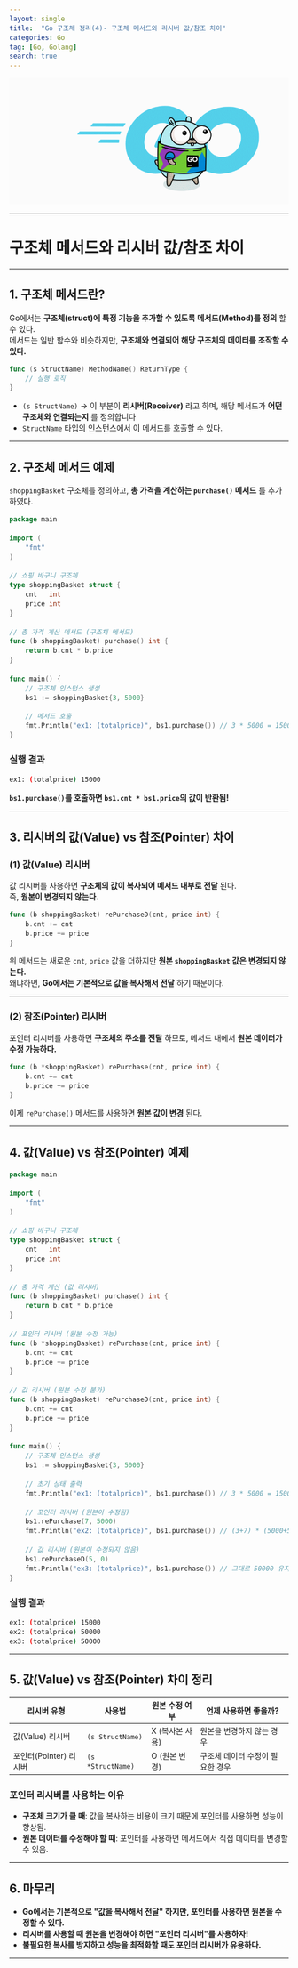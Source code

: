 ```yaml
---
layout: single
title:  "Go 구조체 정리(4)- 구조체 메서드와 리시버 값/참조 차이"
categories: Go
tag: [Go, Golang]
search: true
---
```

![go-icon](/assets/images/golang2.gif)

---

# **구조체 메서드와 리시버 값/참조 차이**
---

## **1. 구조체 메서드란?**
Go에서는 **구조체(struct)에 특정 기능을 추가할 수 있도록 메서드(Method)를 정의** 할 수 있다.  
메서드는 일반 함수와 비슷하지만, **구조체와 연결되어 해당 구조체의 데이터를 조작할 수 있다.**  

```go
func (s StructName) MethodName() ReturnType {
    // 실행 로직
}
```
- `(s StructName)` → 이 부분이 **리시버(Receiver)** 라고 하며, 해당 메서드가 **어떤 구조체와 연결되는지** 를 정의합니다
- `StructName` 타입의 인스턴스에서 이 메서드를 호출할 수 있다.

---

## **2. 구조체 메서드 예제**
 `shoppingBasket` 구조체를 정의하고, **총 가격을 계산하는 `purchase()` 메서드** 를 추가하였다.

```go
package main

import (
	"fmt"
)

// 쇼핑 바구니 구조체
type shoppingBasket struct {
	cnt   int
	price int
}

// 총 가격 계산 메서드 (구조체 메서드)
func (b shoppingBasket) purchase() int {
	return b.cnt * b.price
}

func main() {
	// 구조체 인스턴스 생성
	bs1 := shoppingBasket{3, 5000}

	// 메서드 호출
	fmt.Println("ex1: (totalprice)", bs1.purchase()) // 3 * 5000 = 15000
}
```
### **실행 결과**
```bash
ex1: (totalprice) 15000
```
**`bs1.purchase()`를 호출하면 `bs1.cnt * bs1.price`의 값이 반환됨!**

---

## **3. 리시버의 값(Value) vs 참조(Pointer) 차이**
### **(1) 값(Value) 리시버**
값 리시버를 사용하면 **구조체의 값이 복사되어 메서드 내부로 전달** 된다.  
즉, **원본이 변경되지 않는다.**  
```go
func (b shoppingBasket) rePurchaseD(cnt, price int) {
	b.cnt += cnt
	b.price += price
}
```
위 메서드는 새로운 `cnt`, `price` 값을 더하지만 **원본 `shoppingBasket` 값은 변경되지 않는다.**  
왜냐하면, **Go에서는 기본적으로 값을 복사해서 전달** 하기 때문이다.

---

### **(2) 참조(Pointer) 리시버**
포인터 리시버를 사용하면 **구조체의 주소를 전달** 하므로, 메서드 내에서 **원본 데이터가 수정 가능하다.**  
```go
func (b *shoppingBasket) rePurchase(cnt, price int) {
	b.cnt += cnt
	b.price += price
}
```
이제 `rePurchase()` 메서드를 사용하면 **원본 값이 변경** 된다.

---

## **4. 값(Value) vs 참조(Pointer) 예제**
```go
package main

import (
	"fmt"
)

// 쇼핑 바구니 구조체
type shoppingBasket struct {
	cnt   int
	price int
}

// 총 가격 계산 (값 리시버)
func (b shoppingBasket) purchase() int {
	return b.cnt * b.price
}

// 포인터 리시버 (원본 수정 가능)
func (b *shoppingBasket) rePurchase(cnt, price int) {
	b.cnt += cnt
	b.price += price
}

// 값 리시버 (원본 수정 불가)
func (b shoppingBasket) rePurchaseD(cnt, price int) {
	b.cnt += cnt
	b.price += price
}

func main() {
	// 구조체 인스턴스 생성
	bs1 := shoppingBasket{3, 5000}

	// 초기 상태 출력
	fmt.Println("ex1: (totalprice)", bs1.purchase()) // 3 * 5000 = 15000

	// 포인터 리시버 (원본이 수정됨)
	bs1.rePurchase(7, 5000)
	fmt.Println("ex2: (totalprice)", bs1.purchase()) // (3+7) * (5000+5000) = 50000

	// 값 리시버 (원본이 수정되지 않음)
	bs1.rePurchaseD(5, 0)
	fmt.Println("ex3: (totalprice)", bs1.purchase()) // 그대로 50000 유지
}
```

### **실행 결과**
```bash
ex1: (totalprice) 15000
ex2: (totalprice) 50000
ex3: (totalprice) 50000
```

---

## **5. 값(Value) vs 참조(Pointer) 차이 정리**

| 리시버 유형  | 사용법 | 원본 수정 여부 | 언제 사용하면 좋을까? |
|-------------|------|------------|----------------|
| 값(Value) 리시버 | `(s StructName)` | X (복사본 사용) | 원본을 변경하지 않는 경우 |
| 포인터(Pointer) 리시버 | `(s *StructName)` | O (원본 변경) | 구조체 데이터 수정이 필요한 경우 |

### **포인터 리시버를 사용하는 이유**
- **구조체 크기가 클 때**: 값을 복사하는 비용이 크기 때문에 포인터를 사용하면 성능이 향상됨.
- **원본 데이터를 수정해야 할 때**: 포인터를 사용하면 메서드에서 직접 데이터를 변경할 수 있음.

---

## **6. 마무리**
- **Go에서는 기본적으로 "값을 복사해서 전달" 하지만, 포인터를 사용하면 원본을 수정할 수 있다.**  
- **리시버를 사용할 때 원본을 변경해야 하면 "포인터 리시버"를 사용하자!**  
- **불필요한 복사를 방지하고 성능을 최적화할 때도 포인터 리시버가 유용하다.**  

---
